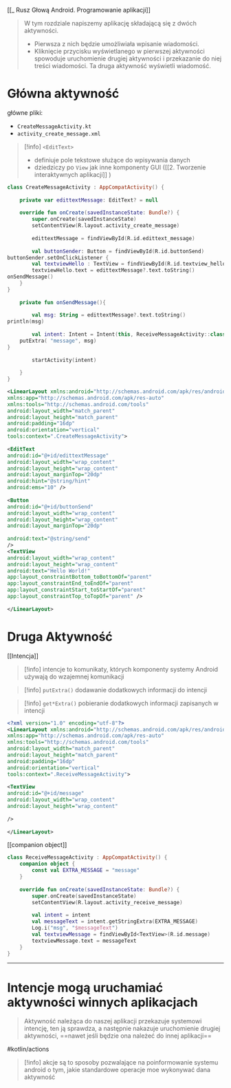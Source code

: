 [[_ Rusz Głową Android. Programowanie aplikacji]]

> W tym rozdziale napiszemy aplikację składającą się z dwóch aktywności. 
> - Pierwsza z nich będzie umożliwiała wpisanie wiadomości.
> - Kliknięcie przycisku wyświetlanego w pierwszej aktywności spowoduje uruchomienie drugiej aktywności i przekazanie do niej treści wiadomości. Ta druga aktywność wyświetli wiadomość.

# Główna aktywność
główne pliki:
- `CreateMessageActivity.kt`  
- `activity_create_message.xml`

>[!info] `<EditText>`
>- definiuje pole tekstowe służące do wpisywania danych
>- dziedziczy po `View` jak inne komponenty GUI ([[2. Tworzenie interaktywnych aplikacji]] )


```kotlin
class CreateMessageActivity : AppCompatActivity() {  
  
	private var edittextMessage: EditText? = null  
  
	override fun onCreate(savedInstanceState: Bundle?) {  
		super.onCreate(savedInstanceState)  
		setContentView(R.layout.activity_create_message)  
  
		edittextMessage = findViewById(R.id.edittext_message)  
  
		val buttonSender: Button = findViewById(R.id.buttonSend)  
buttonSender.setOnClickListener {  
		val textviewHello : TextView = findViewById(R.id.textview_hello)  
		textviewHello.text = edittextMessage?.text.toString()  
onSendMessage()  
	}  
}  
  
	private fun onSendMessage(){  
  
		val msg: String = edittextMessage?.text.toString()  
println(msg)  
  
		val intent: Intent = Intent(this, ReceiveMessageActivity::class.java).apply {  
	putExtra( "message", msg)  
}  
  
		startActivity(intent)  
  
	}  
}
```

```xml
<LinearLayout xmlns:android="http://schemas.android.com/apk/res/android"  
xmlns:app="http://schemas.android.com/apk/res-auto"  
xmlns:tools="http://schemas.android.com/tools"  
android:layout_width="match_parent"  
android:layout_height="match_parent"  
android:padding="16dp"  
android:orientation="vertical"  
tools:context=".CreateMessageActivity">  
  
<EditText  
android:id="@+id/edittextMessage"  
android:layout_width="wrap_content"  
android:layout_height="wrap_content"  
android:layout_marginTop="20dp"  
android:hint="@string/hint"  
android:ems="10" />  
  
<Button  
android:id="@+id/buttonSend"  
android:layout_width="wrap_content"  
android:layout_height="wrap_content"  
android:layout_marginTop="20dp"  
  
android:text="@string/send"  
/>  
<TextView  
android:layout_width="wrap_content"  
android:layout_height="wrap_content"  
android:text="Hello World!"  
app:layout_constraintBottom_toBottomOf="parent"  
app:layout_constraintEnd_toEndOf="parent"  
app:layout_constraintStart_toStartOf="parent"  
app:layout_constraintTop_toTopOf="parent" />  
  
</LinearLayout>
```


# Druga Aktywność

[[Intencja]]
>[!info] intencje
>to komunikaty, których komponenty systemy Android używają do wzajemnej komunikacji

>[!info] `putExtra()`
>dodawanie dodatkowych informacji do intencji

>[!info] `get*Extra()`
>pobieranie dodatkowych informacji zapisanych w intencji


```xml
<?xml version="1.0" encoding="utf-8"?>  
<LinearLayout xmlns:android="http://schemas.android.com/apk/res/android"  
xmlns:app="http://schemas.android.com/apk/res-auto"  
xmlns:tools="http://schemas.android.com/tools"  
android:layout_width="match_parent"  
android:layout_height="match_parent"  
android:padding="16dp"  
android:orientation="vertical"  
tools:context=".ReceiveMessageActivity">  
  
<TextView  
android:id="@+id/message"  
android:layout_width="wrap_content"  
android:layout_height="wrap_content"  
  
/>  
  
</LinearLayout>
```

[[companion object]]
```kotlin
class ReceiveMessageActivity : AppCompatActivity() {  
	companion object {  
		const val EXTRA_MESSAGE = "message"  
	}  
	
	override fun onCreate(savedInstanceState: Bundle?) {  
		super.onCreate(savedInstanceState)  
		setContentView(R.layout.activity_receive_message)  
  
		val intent = intent  
		val messageText = intent.getStringExtra(EXTRA_MESSAGE)  
		Log.i("msg", "$messageText")  
		val textviewMessage = findViewById<TextView>(R.id.message)  
		textviewMessage.text = messageText  
	}  
}
```

--------

# Intencje mogą uruchamiać aktywności winnych aplikacjach

>Aktywność należąca do naszej aplikacji przekazuje systemowi intencję, ten ją sprawdza, a następnie nakazuje uruchomienie drugiej aktywności, ==nawet jeśli będzie ona należeć do innej aplikacji==


#kotlin/actions
>[!info] akcje
>są to sposoby pozwalające na poinformowanie systemu android o tym, jakie standardowe operacje moe wykonywać dana aktywność














